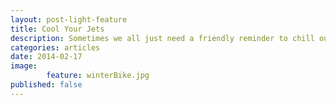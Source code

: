 ```yaml
---
layout: post-light-feature
title: Cool Your Jets
description: Sometimes we all just need a friendly reminder to chill out. 
categories: articles
date: 2014-02-17
image: 
        feature: winterBike.jpg
published: false
---
```


<!--
*ROUGH DRAFT*




Being a resident of a major Canadian city, facing the daily winds and cold while walking around the city tends to wear down on my patience so slowly that I almost don't notice it. Instead of strolling along the side walk at a steady pace in the sunshine, it is usually more of an awkward walk/run thing, hands stuffed in my pockets, shoulders shrugged up to my ears in an effort to battle the face-blistering winds - I'm sure it looks absolutely ridiculous. 

Having lived through many such Canadian winters, I have built up a sort of mental toughness that helps me deal with this kind of weather.  However, recently, on my way to school, I found myself at the edge of my patience. In the moments where I could feel my blood boiling and my focus slipping, the wind gave one last strong gust, and just as I was about to give in to frustration, I caught a glimpse of a madman riding his bike in the howling arctic winds, and this madman was _singing_. 

{::comment}
, and It's just about March, we've had a couple of tantalizingly warm days in February so far, and the fact that it still gets this cold seems unfair. I almost became extremely frustrated by allowing my meditation/focus to slip and let the negative thoughts flow. But then I saw something which made me catch myself just before allowing this to happen. I saw a cyclist riding down the street in this god-awful weather during rush hour, and this madman was _singing_. 
{:/comment}

Now, I've commuted by bicycle through a couple of Montreal winters so far, so I know from experience that it can be rough. Usually a lot of warm clothing is required to make it bearable, but it is likely that most people who commute by bicycle in the winter are at least partially motivated by financial reasons. Needless to say, the majority of commuting cyclists are probably not decked out in full Arc Teryx ski kit for their daily commute. On the contrary, they're definitely freezing their buns off. 

{::comment}
more than you need for just strolling around the streets. The roads and, as a result of the spray from the road, all of your clothes are covered in salt and dirt. You pretty much need a full wardrobe at the office/school to put on and change out of. And the winds - Montreal is not known as a particularly windy city, but when its -20 out, pretty much any wind is your worst enemy. You also have to maintain your bike and stuff. But chances are, most people commuting by bicycle in the middle of winter are doing so because they don't have a car, live too far away, and can't afford public transportation, which means you're probably not decked out in a fully insulated Arc Teryx ski kit. On the contrary, you're definitely freezing your buns off. 
{:/comment}

So watching this cyclist nonchalantly pass by - riding through rush hour traffic, dodging potholes and ice patches, battling ferocious winds and frigid temperatures all the while - reminded me that it wasn't actually that cold. Sure, compared to California, our winters are brutal. But I was well dressed and was definitely not battling the winds that the cyclist was facing. In fact, at that moment, I tricked myself into thinking is was almost _balmy_. I let my shoulders relax, put on some music, and actually enjoyed the rest walk to school in the fresh winter air. The dark mood that winter tried to cast upon my day had been lifted. 

And remember that this just came about as the result of one little trigger - a singing cyclist. He was in my view for a maximum of five seconds, and I soon forgot about him. But that little trigger was all I needed to take myself from the edge of my patience and into a happier state of mind. 

I'm sure I'm not the only one with triggers like this. In fact, I'm sure we all have different ones, and we draw on our previous life experiences to create them. For me, a cyclist singing in this weather made an especially large impact because I've _been_ that cyclist, and I know how cold it can on a bicycle in the winter. So if this cyclist was able to relax, then I could definitely do the same.

As an athlete, I was actually _taught_ to use this technique in my mental game all the time. When I found myself on the losing side of a game, I could recognize potential mental pitfalls in that situation, go to the thoughts which I already knew would trigger positive emotions, and then be able to focus on my game instead of thinking about how bad I was playing or what would happen if I didn't succeed. 

Ideally, with enough practice we would like to have these triggers come from within. Instead of relying on the chance that something externally might trigger a shift in our moods, wouldn't it be nice to be able to recognize thoughts that keep us calm and be able to come back to them in times of stress? This technique does not need to be reserved for athletes. It can be used by all of us in our daily lives - its just a matter of finding our mental trigger.  

-->
